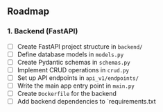 ## Roadmap

### 1. Backend (FastAPI)
- [ ] Create FastAPI project structure in `backend/`
- [ ] Define database models in `models.py`
- [ ] Create Pydantic schemas in `schemas.py`
- [ ] Implement CRUD operations in `crud.py`
- [ ] Set up API endpoints in `api_v1/endpoints/`
- [ ] Write the main app entry point in `main.py`
- [ ] Create `Dockerfile` for the backend
- [ ] Add backend dependencies to `requirements.txt
